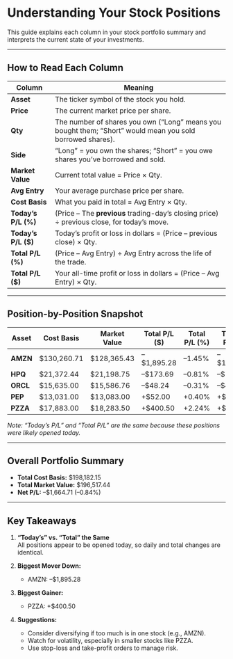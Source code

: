 
# Understanding Your Stock Positions

This guide explains each column in your stock portfolio summary and interprets the current state of your investments.

---

## How to Read Each Column

| Column               | Meaning                                                                                  |
|----------------------|------------------------------------------------------------------------------------------|
| **Asset**            | The ticker symbol of the stock you hold.                                                 |
| **Price**            | The current market price per share.                                                      |
| **Qty**              | The number of shares you own (“Long” means you bought them; “Short” would mean you sold borrowed shares). |
| **Side**             | “Long” = you own the shares; “Short” = you owe shares you’ve borrowed and sold.          |
| **Market Value**     | Current total value = Price × Qty.                                                       |
| **Avg Entry**        | Your average purchase price per share.                                                   |
| **Cost Basis**       | What you paid in total = Avg Entry × Qty.                                                 |
| **Today’s P/L (%)**  | (Price – The **previous** trading-day’s closing price) ÷ previous close, for today’s move. |
| **Today’s P/L ($)**  | Today’s profit or loss in dollars = (Price – previous close) × Qty.                       |
| **Total P/L (%)**    | (Price – Avg Entry) ÷ Avg Entry across the life of the trade.                             |
| **Total P/L ($)**    | Your all-time profit or loss in dollars = (Price – Avg Entry) × Qty.                       |

---

## Position-by-Position Snapshot

| Asset | Cost Basis   | Market Value | Total P/L ($) | Total P/L (%) | Today’s P/L ($) | Today’s P/L (%) |
|-------|--------------|--------------|---------------|---------------|-----------------|-----------------|
| **AMZN** | $130,260.71 | $128,365.43 | –$1,895.28 | –1.45% | –$1,895.28 | –1.45% |
| **HPQ**  | $21,372.44  | $21,198.75  | –$173.69   | –0.81% | –$173.69   | –0.81% |
| **ORCL** | $15,635.00  | $15,586.76  | –$48.24    | –0.31% | –$48.24    | –0.31% |
| **PEP**  | $13,031.00  | $13,083.00  | +$52.00    | +0.40% | +$52.00    | +0.40% |
| **PZZA** | $17,883.00  | $18,283.50  | +$400.50   | +2.24% | +$400.50   | +2.24% |

*Note: “Today’s P/L” and “Total P/L” are the same because these positions were likely opened today.*

---

## Overall Portfolio Summary

- **Total Cost Basis:** $198,182.15  
- **Total Market Value:** $196,517.44  
- **Net P/L:** –$1,664.71 (–0.84%)

---

## Key Takeaways

1. **“Today’s” vs. “Total” the Same**  
   All positions appear to be opened today, so daily and total changes are identical.

2. **Biggest Mover Down:**  
   - AMZN: –$1,895.28

3. **Biggest Gainer:**  
   - PZZA: +$400.50

4. **Suggestions:**  
   - Consider diversifying if too much is in one stock (e.g., AMZN).  
   - Watch for volatility, especially in smaller stocks like PZZA.  
   - Use stop-loss and take-profit orders to manage risk.

